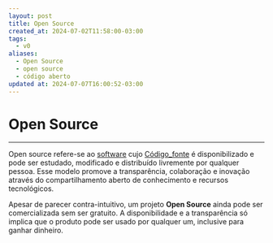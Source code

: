 ```yaml
---
layout: post
title: Open Source
created_at: 2024-07-02T11:58:00-03:00
tags:
  - v0
aliases:
  - Open Source
  - open source
  - código aberto
updated at: 2024-07-07T16:00:52-03:00
---
```

# Open Source
---

Open source refere-se ao [software](api/2024/07/2024-07-02-Software.md) cujo [Código_fonte](api/2024/07/2024-07-02-Código_fonte.md) é disponibilizado e pode ser estudado, modificado e distribuído livremente por qualquer pessoa. Esse modelo promove a transparência, colaboração e inovação através do compartilhamento aberto de conhecimento e recursos tecnológicos.

Apesar de parecer contra-intuitivo, um projeto **Open Source** ainda pode ser comercializada sem ser gratuito. A disponibilidade e a transparência só implica que o produto pode ser usado por qualquer um, inclusive para ganhar dinheiro.